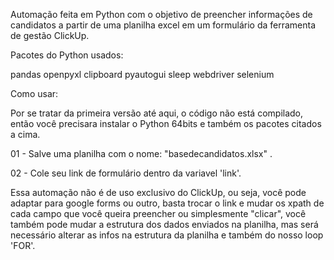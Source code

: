 Automação feita em Python com o objetivo de preencher informações de candidatos a partir de uma planilha excel em um formulário da ferramenta de gestão ClickUp.

Pacotes do Python usados:

pandas
openpyxl
clipboard
pyautogui
sleep
webdriver
selenium

Como usar:

Por se tratar da primeira versão até aqui, o código não está compilado, então você precisara instalar o Python 64bits e também os pacotes citados a cima.

01 - Salve uma planilha com o nome: "basedecandidatos.xlsx" .

02 - Cole seu link de formulário dentro da variavel 'link'.

Essa automação não é de uso exclusivo do ClickUp, ou seja, você pode adaptar para google forms ou outro, basta trocar o link e mudar os xpath de cada campo que você queira preencher ou simplesmente "clicar", você também pode mudar a estrutura dos dados enviados na planilha, mas será necessário alterar as infos na estrutura da planilha e também do nosso loop 'FOR'.
